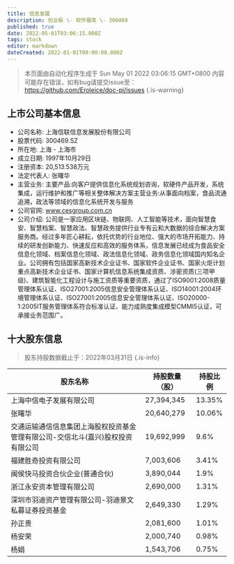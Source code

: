 ```yaml
---
title: 信息发展
description: 创业板 \- 软件服务 \- 300469
published: true
date: 2022-05-01T03:06:15.000Z
tags: stock
editor: markdown
dateCreated: 2022-01-01T00:00:00.000Z
---
```


> 本页面由自动化程序生成于 Sun May 01 2022 03:06:15 GMT+0800
> 内容可能存在错误，如有bug请提交issue至：https://github.com/Eroleice/doc-pi/issues
{.is-warning}

## 上市公司基本信息
- 公司名称: 上海信联信息发展股份有限公司
- 股票代码: 300469.SZ
- 所在地: 上海 - 上海市
- 成立日期: 1997年10月29日
- 注册资本: 20,513.538万元
- 法定代表人: 张曙华
- 主营业务: 主要产品:向客户提供信息化系统规划咨询，软硬件产品开发，系统集成，运行维护和推广等相关整体解决方案主营业务:从事面向档案，食品流通追溯，政法等领域的信息化系统开发与服务
- 公司官网: www.cesgroup.com.cn
- 公司介绍: 公司是一家应用区块链、物联网、人工智能等技术，面向智慧食安、智慧档案、智慧政法、智慧政务提供行业专有云和大数据的综合解决方案服务商。经过多年匠心耕耘，依托优势的行业地位、强大的市场开拓能力、持续的研发创新能力、快速反应和高效的服务体系，信息发展已经成为食品安全信息化领域、档案信息化领域、政法信息化领域、政务信息化领域国内知名企业。公司拥有包括国家高新技术企业证书、国家软件企业证书、国家火炬计划重点高新技术企业证书、国家计算机信息系统集成资质、涉密资质(三项甲级)、建筑智能化工程设计与施工资质等重要资质，通过了ISO9001:2008质量管理体系认证、ISO27001:2005信息安全管理体系认证、ISO14001:2004环境管理体系认证、ISO27001:2005信息安全管理体系认证、ISO20000-1:2005IT服务管理体系符合标准认证、能力成熟度集成模型CMMI5认证，可承接业务范围广。


## 十大股东信息
> 股东持股数据截止于：2022年03月31日
{.is-info}

| 股东名称 | 持股数量（股） | 持股比例 |
| --- | --- | --- |
| 上海中信电子发展有限公司 | 27,394,345 | 13.35% |
| 张曙华 | 20,640,279 | 10.06% |
| 交通运输通信信息集团上海股权投资基金管理有限公司-交信北斗(嘉兴)股权投资有限公司 | 19,692,999 | 9.6% |
| 福建胜奇投资有限公司 | 7,003,606 | 3.41% |
| 闽侯快马投资合伙企业(普通合伙) | 3,890,044 | 1.9% |
| 浙江永安资本管理有限公司 | 2,690,000 | 1.31% |
| 深圳市羽迪资产管理有限公司-羽迪景文私募证券投资基金 | 2,649,330 | 1.29% |
| 孙正贵 | 2,081,600 | 1.01% |
| 杨安荣 | 2,000,740 | 0.98% |
| 杨娟 | 1,543,706 | 0.75% |




